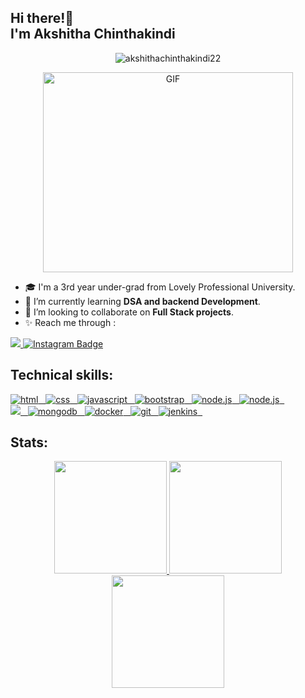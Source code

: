 
<h2 align="left">Hi there!🦋 <br> I'm Akshitha Chinthakindi </h2>


<p align="center">
 <img align="centre" src="https://komarev.com/ghpvc/?username=akshithachinthakindi22&label=Profile%20views&color=0e75b6&style=flat" alt="akshithachinthakindi22" />
</p>


<p align="center">
 <img align="centre" alt="GIF" src="https://cdn.dribbble.com/users/2131993/screenshots/15628402/media/7bb0d27e44d8c2eff47276ae86bfd6a3.png" width="400" height="320" />
</p>

- 🎓 I'm a 3rd year under-grad from Lovely Professional University.
- 🌱 I’m currently learning **DSA and backend Development**.
- 👯 I’m looking to collaborate on **Full Stack projects**.
- ✨ Reach me through :
<p align="left">
   <a href="https://www.linkedin.com/in/akshithachinthakindi/">
		<img src="https://img.shields.io/badge/Linkedin-2088FF?&style=for-the-badge&logo=linkedin&logoColor=white" />
	</a>
<!--   	<a href="https://twitter.com/akshitha0123">
		<img src="https://img.shields.io/badge/Twitter-0d597f?style=for-the-badge&logo=twitter&logoColor=white" />
	</a> -->
  <a href="https://www.instagram.com/akshitha.chinthakindi">
      <img src="https://img.shields.io/badge/Instagram-red?style=for-the-badge&logo=instagram&logoColor=white" alt="Instagram Badge"/>
    </a>
  
</p>


## Technical skills:
  
<p align="left">
	<a href="https://html.com/">
	   <img src="https://img.shields.io/badge/HTML-239120?style=for-the-badge&logo=html5&logoColor=white" alt="html" />&nbsp;&nbsp;
	</a>
	<a href="https://www.w3.org/TR/css-2020/">
	   <img src="https://img.shields.io/badge/CSS3-1572B6?style=for-the-badge&logo=css3&logoColor=white" alt="css" />&nbsp;&nbsp;
	</a>
	<a href="https://www.javascript.com/">
	   <img src="https://img.shields.io/badge/JavaScript-323330?style=for-the-badge&logo=javascript&logoColor=F7DF1E" alt="javascript" />&nbsp;&nbsp;
	</a>
	<a href="https://getbootstrap.com/">
	   <img src="https://img.shields.io/badge/Bootstrap-563D7C?style=for-the-badge&logo=bootstrap&logoColor=white" alt="bootstrap" />&nbsp;&nbsp;
	</a>
	<a href="https://nodejs.org/en/">
	   <img src="https://img.shields.io/badge/Node.js-239120?style=for-the-badge&logo=node.js&logoColor=white" alt="node.js" />&nbsp;&nbsp;
	</a>
	<a href="https://reactjs.org/">
	   <img src="https://img.shields.io/badge/React-092E20?style=for-the-badge&logo=react&logoColor=61DAFB" alt="node.js" />&nbsp;&nbsp;
	</a>
	<br/>
	<a href="https://www.java.com/en/">
	   <img src="https://img.shields.io/badge/Java-ED8B00?style=for-the-badge&logo=java&logoColor=white" />&nbsp;&nbsp;
	</a>
	<a href="https://www.mongodb.com/">
	<img src="https://img.shields.io/badge/MongoDB-092E20?style=for-the-badge&logo=mongodb&logoColor=61DAFB" alt="mongodb" />&nbsp;&nbsp;
	<a href="https://www.docker.com/">
	<img src="https://img.shields.io/badge/docker-%230db7ed.svg?style=for-the-badge&logo=docker&logoColor=white" alt="docker" />&nbsp;&nbsp;
	<a href="https://git-scm.com/">
	<img src="https://img.shields.io/badge/Git-239120?style=for-the-badge&logo=git&logoColor=white" alt="git" />&nbsp;&nbsp;
	</a>
	<a href="https://www.jenkins.io/">
	<img src="https://img.shields.io/badge/Jenkins-239120?style=for-the-badge&logo=Jenkins&logoColor=white" alt="jenkins" />&nbsp;&nbsp;
	</a>
	
</p>

## Stats:
<p align="center">
<a href="https://github.com/akshithachinthakindi">
  <img height="180em" src="https://github-readme-stats-eight-theta.vercel.app/api?username=akshithachinthakindi&show_icons=true&theme=tokyonight&include_all_commits=true&count_private=true)"/>
  <img height="180em" src="https://github-readme-stats-eight-theta.vercel.app/api/top-langs/?username=akshithachinthakindi&layout=compact&langs_count=8&theme=tokyonight"/>
  <img height="180em" src="https://github-readme-streak-stats.herokuapp.com/?user=akshithachinthakindi&theme=tokyonight"/>	
</a>
</p>


